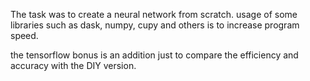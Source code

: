 The task was to create a neural network from scratch.
usage of some libraries such as dask, numpy, cupy and others is to increase program speed.

the tensorflow bonus is an addition just to compare the efficiency and accuracy with the DIY version.
